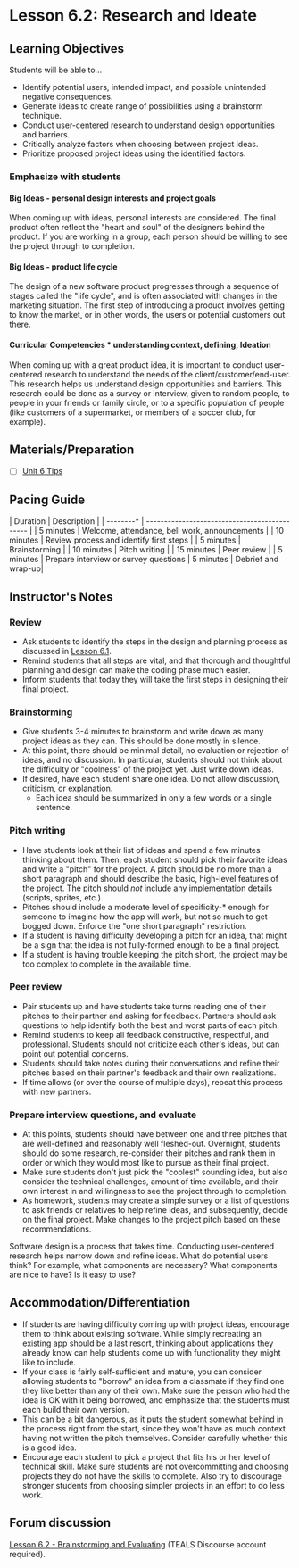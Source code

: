 # Lesson 6.2: Research and Ideate

## Learning Objectives

Students will be able to...

* Identify potential users, intended impact, and possible unintended negative consequences.
* Generate ideas to create range of possibilities using a brainstorm technique.
* Conduct user-centered research to understand design opportunities and barriers.
* Critically analyze factors when choosing between project ideas.
* Prioritize proposed project ideas using the identified factors.

### Emphasize with students

#### Big Ideas - personal design interests and project goals

When coming up with ideas, personal interests are considered.  The final product often reflect the "heart and soul" of the designers behind the product.  If you are working in a group, each person should be willing to see the project through to completion.

#### Big Ideas - product life cycle

The design of a new software product progresses through a sequence of stages called the "life cycle", and is often associated with changes in the marketing situation.  The first step of introducing a product involves getting to know the market, or in other words, the users or potential customers out there.  

#### Curricular Competencies * understanding context, defining, Ideation

When coming up with a great product idea, it is important to conduct user-centered research to understand the needs of the client/customer/end-user.  This research helps us understand design opportunities and barriers.  This research could be done as a survey or interview, given to random people, to people in your friends or family circle, or to a specific population of people (like customers of a supermarket, or members of a soccer club, for example).

## Materials/Preparation

* [ ] [Unit 6 Tips](unit_6_tips.md)

## Pacing Guide

| Duration  | Description                                   |
| --------* | --------------------------------------------- |
| 5 minutes | Welcome, attendance, bell work, announcements |
| 10 minutes | Review process and identify first steps |
| 5 minutes | Brainstorming |
| 10 minutes | Pitch writing |
| 15 minutes | Peer review  |
| 5 minutes | Prepare interview or survey questions
| 5 minutes | Debrief and wrap-up|

## Instructor's Notes

### Review

* Ask students to identify the steps in the design and planning process as discussed in [Lesson 6.1](lesson_61.md).
* Remind students that all steps are vital, and that thorough and thoughtful planning and design can make the coding phase    much easier.
* Inform students that today they will take the first steps in designing their final project.

### Brainstorming

* Give students 3-4 minutes to brainstorm and write down as many project ideas as they can.  This should be done mostly in silence.
* At this point, there should be minimal detail, no evaluation or rejection of ideas, and no discussion.  In particular, students should not think about the difficulty or "coolness" of the project yet.  Just write down ideas.
* If desired, have each student share one idea.  Do not allow discussion, criticism, or explanation.
  * Each idea should be summarized in only a few words or a single sentence.

### Pitch writing

* Have students look at their list of ideas and spend a few minutes thinking about them. Then, each student should pick their favorite ideas and write a "pitch" for the project.  A pitch should be no more than a short paragraph and should describe the basic, high-level features of the project.  The pitch should _not_ include any implementation details (scripts, sprites, etc.).
* Pitches should include a moderate level of specificity-* enough for someone to imagine how the app will work, but not so much to get bogged down.  Enforce the "one short paragraph" restriction.
* If a student is having difficulty developing a pitch for an idea, that might be a sign that the idea is not fully-formed enough to be a final project.
* If a student is having trouble keeping the pitch short, the project may be too complex to complete in the available time.

### Peer review

* Pair students up and have students take turns reading one of their pitches to their partner and asking for feedback.  Partners should ask questions to help identify both the best and worst parts of each pitch.
* Remind students to keep all feedback constructive, respectful, and professional.  Students should not criticize each other's ideas, but can point out potential concerns.
* Students should take notes during their conversations and refine their pitches based on their partner's feedback and their own realizations.
* If time allows (or over the course of multiple days), repeat this process with new partners.

### Prepare interview questions, and evaluate

* At this points, students should have between one and three pitches that are well-defined and reasonably well fleshed-out.  Overnight, students should do some research, re-consider their pitches and rank them in order or which they would most like to pursue as their final project.
* Make sure students don't just pick the "coolest" sounding idea, but also consider the technical challenges, amount of time available, and their own interest in and willingness to see the project through to completion.
* As homework, students may create a simple survey or a list of questions to ask friends or relatives to help refine ideas, and subsequently, decide on the final project.  Make changes to the project pitch based on these recommendations.

Software design is a process that takes time.   Conducting user-centered research helps narrow down and refine ideas.  What do potential users think?  For example, what components are necessary?  What components are nice to have?  Is it easy to use?

## Accommodation/Differentiation

* If students are having difficulty coming up with project ideas, encourage them to think about existing software.  While simply recreating an existing app should be a last resort, thinking about applications they already know can help students come up with functionality they might like to include.
* If your class is fairly self-sufficient and mature, you can consider allowing students to "borrow" an idea from a classmate if they find one they like better than any of their own.  Make sure the person who had the idea is OK with it being borrowed, and emphasize that the students must each build their own version.
* This can be a bit dangerous, as it puts the student somewhat behind in the process right from the start, since they won't have as much context having not written the pitch themselves.  Consider carefully whether this is a good idea.
* Encourage each student to pick a project that fits his or her level of technical skill.  Make sure students are not overcommitting and choosing projects they do not have the skills to complete.  Also try to discourage stronger students from choosing simpler projects in an effort to do less work.

## Forum discussion

[Lesson 6.2 - Brainstorming and Evaluating](http://forums.tealsk12.org/c/intro-unit-6/lesson-6-2-brainstorming-and-evaluating) (TEALS Discourse account required).
